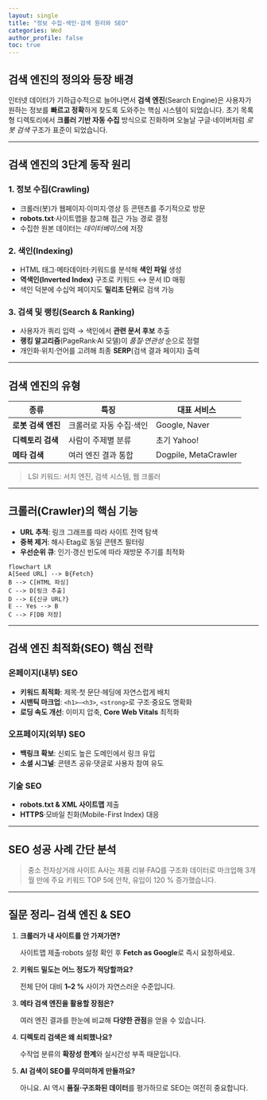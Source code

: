 ```yaml
---
layout: single
title: "정보 수집·색인·검색 원리와 SEO"
categories: Wed
author_profile: false
toc: true
---
```


## 검색 엔진의 정의와 등장 배경

인터넷 데이터가 기하급수적으로 늘어나면서 **검색 엔진**(Search Engine)은 사용자가 원하는 정보를 **빠르고 정확**하게 찾도록 도와주는 핵심 시스템이 되었습니다. 초기 목록형 디렉토리에서 **크롤러 기반 자동 수집** 방식으로 진화하며 오늘날 구글·네이버처럼 *로봇 검색* 구조가 표준이 되었습니다.

------

## 검색 엔진의 3단계 동작 원리

### 1. 정보 수집(Crawling)

- 크롤러(봇)가 웹페이지·이미지·영상 등 콘텐츠를 주기적으로 방문
- **robots.txt**·사이트맵을 참고해 접근 가능 경로 결정
- 수집한 원본 데이터는 *데이터베이스*에 저장

### 2. 색인(Indexing)

- HTML 태그·메타데이터·키워드를 분석해 **색인 파일** 생성
- **역색인(Inverted Index)** 구조로 키워드 ↔ 문서 ID 매핑
- 색인 덕분에 수십억 페이지도 **밀리초 단위**로 검색 가능

### 3. 검색 및 랭킹(Search & Ranking)

- 사용자가 쿼리 입력 → 색인에서 **관련 문서 후보** 추출
- **랭킹 알고리즘**(PageRank·AI 모델)이 *품질·연관성* 순으로 정렬
- 개인화·위치·언어를 고려해 최종 **SERP**(검색 결과 페이지) 출력

------

## 검색 엔진의 유형

| 종류               | 특징                    | 대표 서비스          |
| ------------------ | ----------------------- | -------------------- |
| **로봇 검색 엔진** | 크롤러로 자동 수집·색인 | Google, Naver        |
| **디렉토리 검색**  | 사람이 주제별 분류      | 초기 Yahoo!          |
| **메타 검색**      | 여러 엔진 결과 통합     | Dogpile, MetaCrawler |

> LSI 키워드: 서치 엔진, 검색 시스템, 웹 크롤러

------

## 크롤러(Crawler)의 핵심 기능

- **URL 추적**: 링크 그래프를 따라 사이트 전역 탐색
- **중복 제거**: 해시·Etag로 동일 콘텐츠 필터링
- **우선순위 큐**: 인기·갱신 빈도에 따라 재방문 주기를 최적화

```mermaid
flowchart LR
A[Seed URL] --> B{Fetch}
B --> C[HTML 파싱]
C --> D[링크 추출]
D --> E{신규 URL?}
E -- Yes --> B
C --> F[DB 저장]
```

------

## 검색 엔진 최적화(SEO) 핵심 전략

### 온페이지(내부) SEO

- **키워드 최적화**: 제목·첫 문단·헤딩에 자연스럽게 배치
- **시맨틱 마크업**: `<h1>–<h3>`, `<strong>`로 구조·중요도 명확화
- **로딩 속도 개선**: 이미지 압축, **Core Web Vitals** 최적화

### 오프페이지(외부) SEO

- **백링크 확보**: 신뢰도 높은 도메인에서 링크 유입
- **소셜 시그널**: 콘텐츠 공유·댓글로 사용자 참여 유도

### 기술 SEO

- **robots.txt & XML 사이트맵** 제출
- **HTTPS**·모바일 친화(Mobile-First Index) 대응

------

## SEO 성공 사례 간단 분석

> 중소 전자상거래 사이트 A사는 제품 리뷰·FAQ를 구조화 데이터로 마크업해 3개월 만에 주요 키워드 TOP 5에 안착, 유입이 120 % 증가했습니다.

------

## 질문 정리– 검색 엔진 & SEO

1. **크롤러가 내 사이트를 안 가져가면?**

   사이트맵 제출·robots 설정 확인 후 **Fetch as Google**로 즉시 요청하세요.

2. **키워드 밀도는 어느 정도가 적당할까요?**

   전체 단어 대비 **1–2 %** 사이가 자연스러운 수준입니다.

3. **메타 검색 엔진을 활용할 장점은?**

   여러 엔진 결과를 한눈에 비교해 **다양한 관점**을 얻을 수 있습니다.

4. **디렉토리 검색은 왜 쇠퇴했나요?**

   수작업 분류의 **확장성 한계**와 실시간성 부족 때문입니다.

5. **AI 검색이 SEO를 무의미하게 만들까요?**

   아니요. AI 역시 **품질·구조화된 데이터**를 평가하므로 SEO는 여전히 중요합니다.

